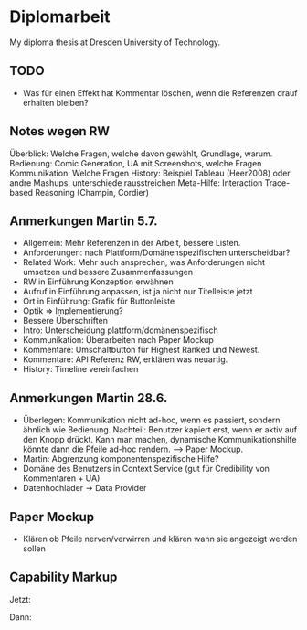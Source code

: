 # Diplomarbeit

My diploma thesis at Dresden University of Technology.

## TODO

* Was für einen Effekt hat Kommentar löschen, wenn die Referenzen drauf erhalten bleiben?

## Notes wegen RW

Überblick: Welche Fragen, welche davon gewählt, Grundlage, warum.
Bedienung: Comic Generation, UA mit Screenshots, welche Fragen
Kommunikation: Welche Fragen
History: Beispiel Tableau (Heer2008) oder andre Mashups, unterschiede rausstreichen
Meta-Hilfe: Interaction Trace-based Reasoning (Champin, Cordier)


## Anmerkungen Martin 5.7.

* Allgemein: Mehr Referenzen in der Arbeit, bessere Listen.
* Anforderungen: nach Plattform/Domänenspezifischen unterscheidbar?
* Related Work: Mehr auch ansprechen, was Anforderungen nicht umsetzen und bessere Zusammenfassungen
* RW in Einführung Konzeption erwähnen
* Aufruf in Einführung anpassen, ist ja nicht nur Titelleiste jetzt
* Ort in Einführung: Grafik für Buttonleiste
* Optik => Implementierung?
* Bessere Überschriften
* Intro: Unterscheidung plattform/domänenspezifisch
* Kommunikation: Überarbeiten nach Paper Mockup
* Kommentare: Umschaltbutton für Highest Ranked und Newest.
* Kommentare: API Referenz RW, erklären was neuartig.
* History: Timeline vereinfachen

## Anmerkungen Martin 28.6.

* Überlegen: Kommunikation nicht ad-hoc, wenn es passiert, sondern ähnlich wie Bedienung. Nachteil: Benutzer kapiert erst, wenn er aktiv auf den Knopp drückt. Kann man machen, dynamische Kommunikationshilfe könnte dann die Pfeile ad-hoc rendern. --> Paper Mockup.
* Martin: Abgrenzung komponentenspezifische Hilfe?
* Domäne des Benutzers in Context Service (gut für Credibility von Kommentaren + UA)
* Datenhochlader -> Data Provider

## Paper Mockup

* Klären ob Pfeile nerven/verwirren und klären wann sie angezeigt werden sollen

## Capability Markup

Jetzt:

<capability id="search" activity="ua:search" entity="trvl:location"/>

Dann:

<!-- aktion -->
<capability id="search" activity="ua:search" entity="trvl:location" operations="searchOps" wait="5s" />

<!-- äquivalente operationen -->
<operations id="searchOps" testData="new york" relatedConcept="dbpedia:Search">
	<operation id="clickSearch" css="button.search" viso="a:click" />
	<operation id="typeSearch" css="button.search" viso="a:type" which="space" />
	<sequentialOperation id="menuSearch">
		<operation id="clickMenu" css="div.menu" viso="a:click" />
		<operation id="clickMenuSearch" css="div.menu > div.search" viso="a:click" />
	</sequentialOperation>
	<parallelOperation id="blublu" css=".vis">
		<operation id="pressStrg" viso="a:type" which="strg" />
		<operation id="pressA" viso="a:type" which="a"
	</parallelOperation>
</operations>